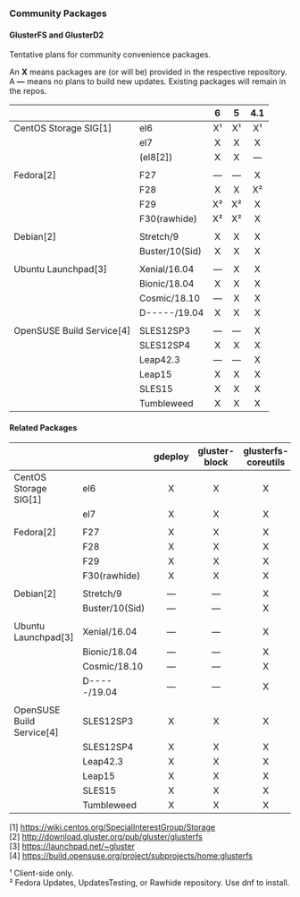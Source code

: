 ### Community Packages

#### GlusterFS and GlusterD2

Tentative plans for community convenience packages.

An **X** means packages are (or will be) provided in the respective repository.  
A **—** means no plans to build new updates. Existing packages will remain in the repos.  

|              |              |     6     |     5     |    4.1    |
|--------------|--------------|:---------:|:---------:|:---------:|
|CentOS Storage SIG[1]|el6          |     X¹     |     X¹    |     X¹    |
|              |el7           |     X     |     X     |     X     |
|              |(el8[2])      |     X     |     X     |     —     |
|              |              |           |           |           |
|Fedora[2]     |F27           |     —     |     —     |     X     |
|              |F28           |     X     |     X     |     X²    |
|              |F29           |     X²    |     X²    |     X     |
|              |F30(rawhide)  |     X²    |     X²    |     X     |
|              |              |           |           |           |
|Debian[2]     |Stretch/9     |     X     |     X     |     X     |
|              |Buster/10(Sid)|     X     |     X     |     X     |
|              |              |           |           |           |
|Ubuntu Launchpad[3]|Xenial/16.04  |     —     |     X     |     X     |
|              |Bionic/18.04  |     X     |     X     |     X     |
|              |Cosmic/18.10  |     —     |     X     |     X     |
|              |D-----/19.04  |     X     |     X     |     X     |
|              |              |           |           |           |
|OpenSUSE Build Service[4]|SLES12SP3  |     —     |     —     |     X     |
|              |SLES12SP4     |     X     |     X     |     X     |
|              |Leap42.3      |     —     |     —     |     X     |
|              |Leap15        |     X     |     X     |     X     |
|              |SLES15        |     X     |     X     |     X     |
|              |Tumbleweed    |     X     |     X     |     X     |


#### Related Packages

|              |              | gdeploy | gluster-block | glusterfs-coreutils | nfs-ganesha | storhaug | Samba |
|--------------|--------------|:-------:|:--------:|:----------:|:-----------:|:--------:|:-----:|
|CentOS Storage SIG[1]|el6           |    X    |     X    |     X      |      X      |     X    |   ?   |
|              |el7           |    X    |     X    |     X      |      X      |     X    |   ?   |
|              |              |         |          |            |             |          |       |
|Fedora[2]     |F27           |    X    |     X    |     X      |      X      |     X    |   ?   |
|              |F28           |    X    |     X    |     X      |      X      |     X    |   ?   |
|              |F29           |    X    |     X    |     X      |      X      |     X    |   ?   |
|              |F30(rawhide)  |    X    |     X    |     X      |      X      |     X    |   ?   |
|              |              |         |          |            |             |          |       |
|Debian[2]     |Stretch/9     |    —    |     —    |     X      |      X      |     X    |   ?   |
|              |Buster/10(Sid)|    —    |     —    |     X      |      X      |     X    |   ?   |
|              |              |         |          |            |             |          |       |
|Ubuntu Launchpad[3]|Xenial/16.04  |    —    |     —    |     X      |      X      |     X    |   ?   |
|              |Bionic/18.04  |    —    |     —    |     X      |      X      |     X    |   ?   |
|              |Cosmic/18.10  |    —    |     —    |     X      |      X      |     X    |   ?   |
|              |D-----/19.04  |    —    |     —    |     X      |      X      |     X    |   ?   |
|              |              |         |          |            |             |          |       |
|OpenSUSE Build Service[4]|SLES12SP3     |    X     |     X    |     X       |      X      |     X    |   ?   |
|              |SLES12SP4     |    X    |     X    |     X      |      X      |     X    |   ?   |
|              |Leap42.3      |    X    |     X    |     X      |      X      |     X    |   ?   |
|              |Leap15        |    X    |     X    |     X      |      X      |     X    |   ?   |
|              |SLES15        |    X    |     X    |     X      |      X      |     X    |   ?   |
|              |Tumbleweed    |    X    |     X    |     X      |      X      |     X    |   ?   |



[1] <https://wiki.centos.org/SpecialInterestGroup/Storage>  
[2] <http://download.gluster.org/pub/gluster/glusterfs>  
[3] <https://launchpad.net/~gluster>  
[4] <https://build.opensuse.org/project/subprojects/home:glusterfs>  

¹ Client-side only.  
² Fedora Updates, UpdatesTesting, or Rawhide repository. Use dnf to install.  
